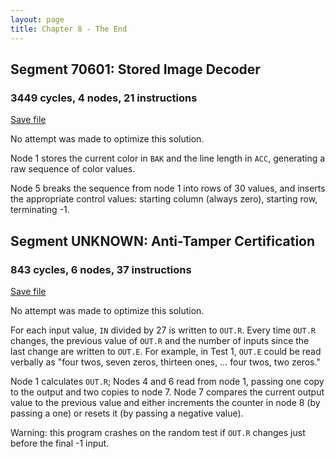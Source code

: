 ```yaml
---
layout: page
title: Chapter 8 - The End
---
```


## Segment 70601: Stored Image Decoder

### 3449 cycles, 4 nodes, 21 instructions

[Save file](../save/70601.0.txt)

No attempt was made to optimize this solution.

Node 1 stores the current color in `BAK` and the line length in `ACC`, generating a raw sequence of color values.

Node 5 breaks the sequence from node 1 into rows of 30 values, and inserts the appropriate control values: starting column (always zero), starting row, terminating -1.

## Segment UNKNOWN: Anti-Tamper Certification

### 843 cycles, 6 nodes, 37 instructions

[Save file](../save/UNKNOWN.0.txt)

No attempt was made to optimize this solution.

For each input value, `IN` divided by 27 is written to `OUT.R`. Every time `OUT.R` changes, the previous value of `OUT.R` and the number of inputs since the last change are written to `OUT.E`. For example, in Test 1, `OUT.E` could be read verbally as "four twos, seven zeros, thirteen ones, ... four twos, two zeros."

Node 1 calculates `OUT.R`; Nodes 4 and 6 read from node 1, passing one copy to the output and two copies to node 7. Node 7 compares the current output value to the previous value and either increments the counter in node 8 (by passing a one) or resets it (by passing a negative value).

Warning: this program crashes on the random test if `OUT.R` changes just before the final -1 input.

